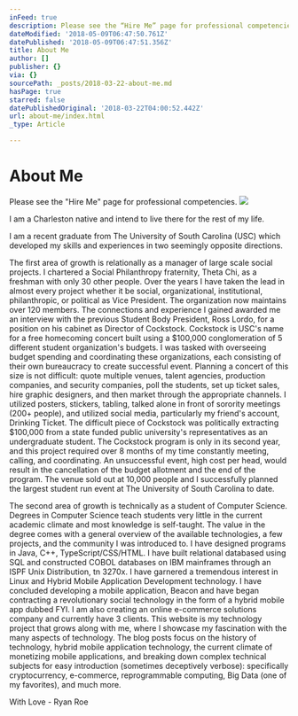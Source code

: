 ```yaml
---
inFeed: true
description: Please see the “Hire Me” page for professional competencies.
dateModified: '2018-05-09T06:47:50.761Z'
datePublished: '2018-05-09T06:47:51.356Z'
title: About Me
author: []
publisher: {}
via: {}
sourcePath: _posts/2018-03-22-about-me.md
hasPage: true
starred: false
datePublishedOriginal: '2018-03-22T04:00:52.442Z'
url: about-me/index.html
_type: Article

---
```

# About Me

Please see the "Hire Me" page for professional competencies.
![](https://the-grid-user-content.s3-us-west-2.amazonaws.com/e84858ba-0c7d-4880-9614-2eb636a3a3ea.jpg)

I am a Charleston native and intend to live there for the rest of my life.

I am a recent graduate from The University of South Carolina (USC) which developed my skills and experiences in two seemingly opposite directions.

The first area of growth is relationally as a manager of large scale social projects. I chartered a Social Philanthropy fraternity, Theta Chi, as a freshman with only 30 other people. Over the years I have taken the lead in almost every project whether it be social, organizational, institutional, philanthropic, or political as Vice President. The organization now maintains over 120 members. The connections and experience I gained awarded me an interview with the previous Student Body President, Ross Lordo, for a position on his cabinet as Director of Cockstock. Cockstock is USC's name for a free homecoming concert built using a $100,000 conglomeration of 5 different student organization's budgets. I was tasked with overseeing budget spending and coordinating these organizations, each consisting of their own bureaucracy to create successful event. Planning a concert of this size is not difficult: quote multiple venues, talent agencies, production companies, and security companies, poll the students, set up ticket sales, hire graphic designers, and then market through the appropriate channels. I utilized posters, stickers, tabling, talked alone in front of sorority meetings (200+ people), and utilized social media, particularly my friend's account, Drinking Ticket. The difficult piece of Cockstock was politically extracting $100,000 from a state funded public university's representatives as an undergraduate student. The Cockstock program is only in its second year, and this project required over 8 months of my time constantly meeting, calling, and coordinating. An unsuccessful event, high cost per head, would result in the cancellation of the budget allotment and the end of the program. The venue sold out at 10,000 people and I successfully planned the largest student run event at The University of South Carolina to date.

The second area of growth is technically as a student of Computer Science. Degrees in Computer Science teach students very little in the current academic climate and most knowledge is self-taught. The value in the degree comes with a general overview of the available technologies, a few projects, and the community I was introduced to. I have designed programs in Java, C++, TypeScript/CSS/HTML. I have built relational databased using SQL and constructed COBOL databases on IBM mainframes through an ISPF Unix Distribution, tn 3270x. I have garnered a tremendous interest in Linux and Hybrid Mobile Application Development technology. I have concluded developing a mobile application, Beacon and have began contracting a revolutionary social technology in the form of a hybrid mobile app dubbed FYI. I am also creating an online e-commerce solutions company and currently have 3 clients. This website is my technology project that grows along with me, where I showcase my fascination with the many aspects of technology. The blog posts focus on the history of technology, hybrid mobile application technology, the current climate of monetizing mobile applications, and breaking down complex technical subjects for easy introduction (sometimes deceptively verbose): specifically cryptocurrency, e-commerce, reprogrammable computing, Big Data (one of my favorites), and much more.

With Love - Ryan Roe